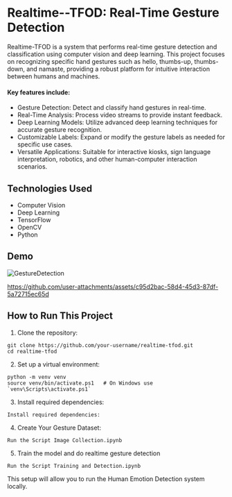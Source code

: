 # Realtime--TFOD: Real-Time Gesture Detection
  
Realtime-TFOD is a system that performs real-time gesture detection and classification using computer vision and deep learning. This project focuses on recognizing specific hand gestures such as hello, thumbs-up, thumbs-down, and namaste, providing a robust platform for intuitive interaction between humans and machines.

#### Key features include:

- Gesture Detection: Detect and classify hand gestures in real-time.
- Real-Time Analysis: Process video streams to provide instant feedback.
- Deep Learning Models: Utilize advanced deep learning techniques for accurate gesture recognition.
- Customizable Labels: Expand or modify the gesture labels as needed for specific use cases.
- Versatile Applications: Suitable for interactive kiosks, sign language interpretation, robotics, and other human-computer interaction scenarios.

## Technologies Used
- Computer Vision
- Deep Learning
- TensorFlow
- OpenCV
- Python

## Demo

![GestureDetection](https://github.com/user-attachments/assets/17a3d3c6-cd4f-4140-96c8-5074dce61060)


https://github.com/user-attachments/assets/c95d2bac-58d4-45d3-87df-5a72715ec65d

## How to Run This Project

1. Clone the repository:
```
git clone https://github.com/your-username/realtime-tfod.git
cd realtime-tfod
```
2. Set up a virtual environment:
```
python -m venv venv
source venv/bin/activate.ps1   # On Windows use `venv\Scripts\activate.ps1`
```
3. Install required dependencies:
```
Install required dependencies:
```
4. Create Your Gesture Dataset:
```
Run the Script Image Collection.ipynb
```
5. Train the model and do realtime gesture detection
```
Run the Script Training and Detection.ipynb
```

This setup will allow you to run the Human Emotion Detection system locally.
